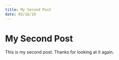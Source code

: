 ```yaml
---
title: My Second Post
date: 05/16/19
---
```


# My Second Post
This is my second post. Thanks for looking at it again.